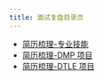 ```yaml
---
title: 面试复盘目录页
---
```


- [简历梳理-专业技能](/interview/001)
- [简历梳理-DMP 项目](/interview/002)
- [简历梳理-DTLE 项目](/interview/003)
